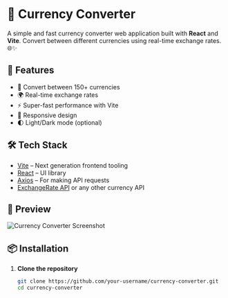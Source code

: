 # 💱 Currency Converter

A simple and fast currency converter web application built with **React** and **Vite**. Convert between different currencies using real-time exchange rates. 🌐✨

## 🚀 Features

- 🔄 Convert between 150+ currencies
- 🌍 Real-time exchange rates
- ⚡ Super-fast performance with Vite
- 📱 Responsive design
- 🌓 Light/Dark mode (optional)

## 🛠️ Tech Stack

- [Vite](https://vitejs.dev/) – Next generation frontend tooling
- [React](https://reactjs.org/) – UI library
- [Axios](https://axios-http.com/) – For making API requests
- [ExchangeRate API](https://www.exchangerate-api.com/) or any other currency API

## 📸 Preview

![Currency Converter Screenshot](./screenshot.png)

## 📦 Installation

1. **Clone the repository**

   ```bash
   git clone https://github.com/your-username/currency-converter.git
   cd currency-converter

